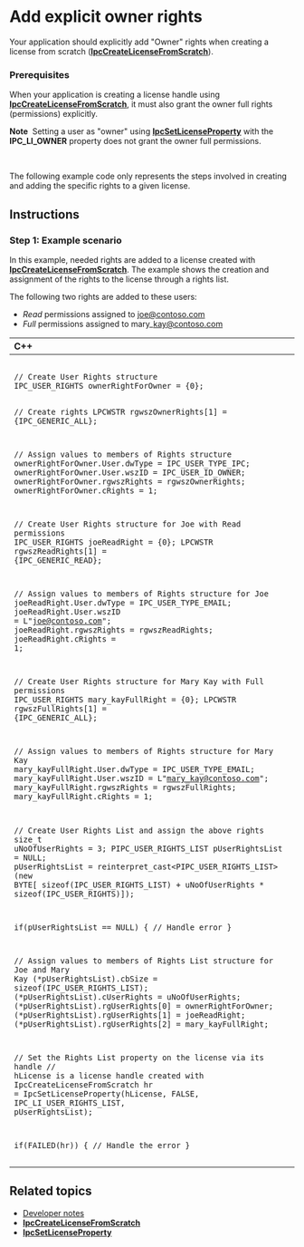 Add explicit owner rights
===========================================================================

Your application should explicitly add "Owner" rights when creating a license from scratch ([**IpcCreateLicenseFromScratch**](xref:msipc.ipccreatelicensefromscratch)).

### <span id="Prerequisites"></span><span id="prerequisites"></span><span id="PREREQUISITES"></span>Prerequisites

When your application is creating a license handle using [**IpcCreateLicenseFromScratch**](xref:msipc.ipccreatelicensefromscratch), it must also grant the owner full rights (permissions) explicitly.

**Note**  Setting a user as "owner" using [**IpcSetLicenseProperty**](xref:msipc.ipcsetlicenseproperty) with the **IPC\_LI\_OWNER** property does not grant the owner full permissions.

 

The following example code only represents the steps involved in creating and adding the specific rights to a given license.

Instructions
------------

### <span id="Example_scenario"></span><span id="example_scenario"></span><span id="EXAMPLE_SCENARIO"></span>Step 1: Example scenario

In this example, needed rights are added to a license created with [**IpcCreateLicenseFromScratch**](xref:msipc.ipccreatelicensefromscratch). The example shows the creation and assignment of the rights to the license through a rights list.

The following two rights are added to these users:

-   *Read* permissions assigned to joe@contoso.com
-   *Full* permissions assigned to mary\_kay@contoso.com

<span codelanguage="ManagedCPlusPlus"></span>
<table>
<colgroup>
<col width="100%" />
</colgroup>
<thead>
<tr class="header">
<th align="left">C++</th>
</tr>
</thead>
<tbody>
<tr class="odd">
<td align="left"><pre><code>    
// Create User Rights structure 
IPC_USER_RIGHTS ownerRightForOwner = {0};

// Create rights
LPCWSTR rgwszOwnerRights[1] = {IPC_GENERIC_ALL};

// Assign values to members of Rights structure
ownerRightForOwner.User.dwType = IPC_USER_TYPE_IPC;
ownerRightForOwner.User.wszID = IPC_USER_ID_OWNER;
ownerRightForOwner.rgwszRights = rgwszOwnerRights;
ownerRightForOwner.cRights = 1;

// Create User Rights structure for Joe with Read permissions
IPC_USER_RIGHTS joeReadRight = {0};
LPCWSTR rgwszReadRights[1] = {IPC_GENERIC_READ};

// Assign values to members of Rights structure for Joe
joeReadRight.User.dwType = IPC_USER_TYPE_EMAIL;
joeReadRight.User.wszID = L&quot;joe@contoso.com&quot;;
joeReadRight.rgwszRights = rgwszReadRights;
joeReadRight.cRights = 1;

// Create User Rights structure for Mary Kay with Full permissions
IPC_USER_RIGHTS mary_kayFullRight = {0};
LPCWSTR rgwszFullRights[1] = {IPC_GENERIC_ALL};

// Assign values to members of Rights structure for Mary Kay
mary_kayFullRight.User.dwType = IPC_USER_TYPE_EMAIL;
mary_kayFullRight.User.wszID = L&quot;mary_kay@contoso.com&quot;;
mary_kayFullRight.rgwszRights = rgwszFullRights;
mary_kayFullRight.cRights = 1;

// Create User Rights List and assign the above rights
size_t uNoOfUserRights = 3;
PIPC_USER_RIGHTS_LIST pUserRightsList = NULL;
pUserRightsList = reinterpret_cast&lt;PIPC_USER_RIGHTS_LIST&gt;(new BYTE[ sizeof(IPC_USER_RIGHTS_LIST) +
    uNoOfUserRights * sizeof(IPC_USER_RIGHTS)]);

if(pUserRightsList == NULL)
{
    // Handle error
}

// Assign values to members of Rights List structure for Joe and Mary Kay
(*pUserRightsList).cbSize = sizeof(IPC_USER_RIGHTS_LIST);
(*pUserRightsList).cUserRights = uNoOfUserRights;
(*pUserRightsList).rgUserRights[0] = ownerRightForOwner;
(*pUserRightsList).rgUserRights[1] = joeReadRight;
(*pUserRightsList).rgUserRights[2] = mary_kayFullRight;

    
// Set the Rights List property on the license via its handle
// hLicense is a license handle created with IpcCreateLicenseFromScratch
hr = IpcSetLicenseProperty(hLicense, FALSE, IPC_LI_USER_RIGHTS_LIST, pUserRightsList);
    
if(FAILED(hr))
{
    // Handle the error
}</code></pre></td>
</tr>
</tbody>
</table>

<span id="related_topics"></span>Related topics
-----------------------------------------------

* [Developer notes](developer_notes.md)
* [**IpcCreateLicenseFromScratch**](xref:msipc.ipccreatelicensefromscratch)
* [**IpcSetLicenseProperty**](xref:msipc.ipcsetlicenseproperty)
 

 



